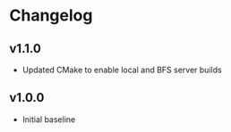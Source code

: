 # Changelog

## v1.1.0
- Updated CMake to enable local and BFS server builds

## v1.0.0
- Initial baseline
